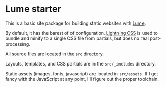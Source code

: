 # Lume starter

This is a basic site package for building static websites with [Lume](https://lume.land).

By default, it has the barest of of configuration. [Lightning CSS](https://lightningcss.dev) is used to bundle and minify to a single CSS file from partials, but does no real post-processing.

All source files are located in the `src` directory.

Layouts, templates, and CSS partials are in the `src/_includes` directory.

Static assets (images, fonts, javascript) are located in `src/assets`. If I get fancy with the JavaScript at any point, I'll figure out the proper toolchain.
